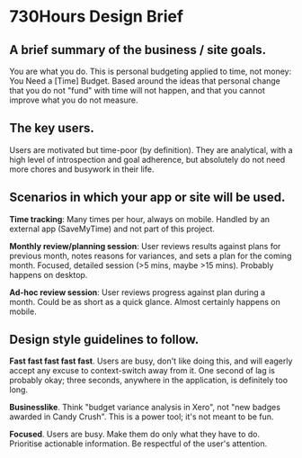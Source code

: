 730Hours Design Brief
=====================

A brief summary of the business / site goals.
---------------------------------------------

You are what you do. This is personal budgeting applied to time, not money: You Need a [Time] Budget. Based around the ideas that personal change that you do not "fund" with time will not happen, and that you cannot improve what you do not measure. 

The key users.
--------------

Users are motivated but time-poor (by definition). They are analytical, with a high level of introspection and goal adherence, but absolutely do not need more chores and busywork in their life. 

Scenarios in which your app or site will be used.
-------------------------------------------------

**Time tracking**: Many times per hour, always on mobile. Handled by an external app (SaveMyTime) and not part of this project.

**Monthly review/planning session**: User reviews results against plans for previous month, notes reasons for variances, and sets a plan for the coming month. Focused, detailed session (>5 mins, maybe >15 mins). Probably happens on desktop. 

**Ad-hoc review session**: User reviews progress against plan during a month. Could be as short as a quick glance. Almost certainly happens on mobile.

Design style guidelines to follow.
-----------------------------------

**Fast fast fast fast fast**. Users are busy, don't like doing this, and will eagerly accept any excuse to context-switch away from it. One second of lag is probably okay; three seconds, anywhere in the application, is definitely too long.

**Businesslike**. Think "budget variance analysis in Xero", not "new badges awarded in Candy Crush". This is a power tool; it's not meant to be fun. 

**Focused**. Users are busy. Make them do only what they have to do. Prioritise actionable information. Be respectful of the user's attention. 

